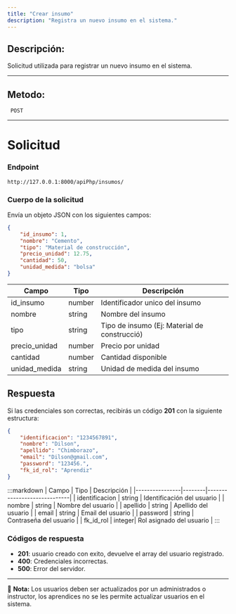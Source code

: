 ```yaml
---
title: "Crear insumo"
description: "Registra un nuevo insumo en el sistema."
---
```



## Descripción:
Solicitud utilizada para registrar un nuevo insumo en el sistema.

---


## Metodo: 
```
 POST
```
---


# **Solicitud**

### **Endpoint**
```
http://127.0.0.1:8000/apiPhp/insumos/
```

### **Cuerpo de la solicitud**
Envía un objeto JSON con los siguientes campos:

```json
{
    "id_insumo": 1,
    "nombre": "Cemento",
    "tipo": "Material de construcción",
    "precio_unidad": 12.75,
    "cantidad": 50,
    "unidad_medida": "bolsa"
}
```

| Campo           | Tipo   | Descripción                |
|----------------|--------|-----------------------------|
| id_insumo      | number | Identificador unico del insumo   |
| nombre         | string | Nombre del insumo      |
| tipo           | string | Tipo de insumo (Ej: Material de construcció)       |
| precio_unidad  | number | Precio por unidad    |
| cantidad       | number | Cantidad disponible     |
| unidad_medida  | string | Unidad de medida del insumo     |

## **Respuesta**

Si las credenciales son correctas, recibirás un código **201** con la siguiente estructura:

```json
{
    "identificacion": "1234567891",
    "nombre": "Dilson",
    "apellido": "Chimborazo",
    "email": "Dilson@gmail.com",
    "password": "123456.",
    "fk_id_rol": "Aprendiz"
}
```

:::markdown
| Campo           | Tipo   | Descripción                |
|----------------|--------|-----------------------------|
| identificacion | string | Identificación del usuario  |
| nombre         | string | Nombre del usuario      |
| apellido       | string | Apellido del usuario      |
| email          | string | Email del usuario      |
| password       | string | Contraseña del usuario      |
| fk_id_rol      | integer| Rol asignado del usuario      |
:::


### **Códigos de respuesta**
- **201**: usuario creado con exito, devuelve el array del usuario registrado.
- **400**: Credenciales incorrectas.
- **500**: Error del servidor.

---

📄 **Nota:** Los usuarios deben ser actualizados por un administrados o instructor, los aprendices no se les permite
actualizar usuarios en el sistema.